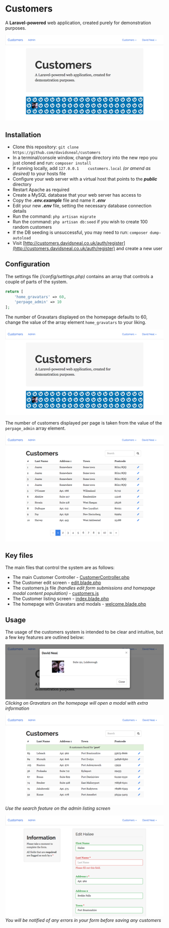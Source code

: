 # Customers

A **Laravel-powered** web application, created purely for demonstration purposes.

![Image](/resources/assets/img/home.png)

## Installation

- Clone this repository: `git clone https://github.com/davidsneal/customers`
- In a terminal/console window, change directory into the new repo you just cloned and run: `composer install`
- If running locally, add `127.0.0.1	customers.local` _(or amend as desired)_ to your hosts file
- Configure your web server with a virtual host that points to the **_public_** directory
- Restart Apache as required
- Create a MySQL database that your web server has access to
- Copy the **_.env.example_** file and name it **_.env_**
- Edit your new **_.env_** file, setting the necessary database connection details
- Run the command: `php artisan migrate`
- Run the command: `php artisan db:seed` if you wish to create 100 random customers
- If the DB seeding is unsuccessful, you may need to run: `composer dump-autoload`
- Visit [http://customers.davidsneal.co.uk/auth/register](http://customers.davidsneal.co.uk/auth/register) and create a new user

## Configuration

The settings file _(/config/settings.php)_ contains an array that controls a couple of parts of the system.

```php
return [
	'home_gravatars' => 60,
	'perpage_admin' => 10
];
```

The number of Gravatars displayed on the homepage defaults to 60, change the value of the array element `home_gravatars` to your liking.

![Image](/resources/assets/img/home.png)

The number of customers displayed per page is taken from the value of the `perpage_admin` array element.

![Image](/resources/assets/img/perpage.png)

## Key files

The main files that control the system are as follows:

- The main Customer Controller - [CustomerController.php](https://github.com/davidsneal/customers/blob/master/app/Http/Controllers/CustomerController.php)
- The Customer edit screen - [edit.blade.php](https://github.com/davidsneal/customers/blob/master/resources/views/customers/edit.blade.php)
- The customers.js file _(handles edit form submissions and homepage modal content population)_ - [customers.js](https://github.com/davidsneal/customers/blob/master/public/js/customers.js)
- The Customer listing screen - [index.blade.php](https://github.com/davidsneal/customers/blob/master/resources/views/customers/index.blade.php)
- The homepage with Gravatars and modals - [welcome.blade.php](https://github.com/davidsneal/customers/blob/master/resources/views/welcome.blade.php)

## Usage

The usage of the customers system is intended to be clear and intuitive, but a few key features are outlined below:

![Image](/resources/assets/img/modal.png)
_Clicking on Gravatars on the homepage will open a modal with extra information_

![Image](/resources/assets/img/search.png)
_Use the search feature on the admin listing screen_

![Image](/resources/assets/img/edit.png)
_You will be notified of any errors in your form before saving any customers_